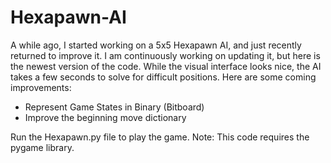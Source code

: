 # Hexapawn-AI

A while ago, I started working on a 5x5 Hexapawn AI, and just recently returned to improve it. I am continuously working on updating it, but here is the newest version of the code. While the visual interface looks nice, the AI takes a few seconds to solve for difficult positions. Here are some coming improvements:

- Represent Game States in Binary (Bitboard)
- Improve the beginning move dictionary

Run the Hexapawn.py file to play the game. Note: This code requires the pygame library.
